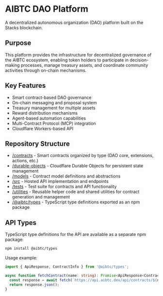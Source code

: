 # AIBTC DAO Platform

A decentralized autonomous organization (DAO) platform built on the Stacks blockchain.

## Purpose

This platform provides the infrastructure for decentralized governance of the AIBTC ecosystem, enabling token holders to participate in decision-making processes, manage treasury assets, and coordinate community activities through on-chain mechanisms.

## Key Features

- Smart contract-based DAO governance
- On-chain messaging and proposal system
- Treasury management for multiple assets
- Reward distribution mechanisms
- Agent-based automation capabilities
- Multi-Contract Protocol (MCP) integration
- Cloudflare Workers-based API

## Repository Structure

- [/contracts](/contracts) - Smart contracts organized by type (DAO core, extensions, actions, etc.)
- [/durable-objects](/durable-objects) - Cloudflare Durable Objects for persistent state management
- [/models](/models) - Contract model definitions and abstractions
- [/src](/src) - Hosted API implementation and endpoints
- [/tests](/tests) - Test suite for contracts and API functionality
- [/utilities](/utilities) - Reusable helper code and shared utilities for contract generation and management
- [/@aibtc/types](/types) - TypeScript type definitions exported as an npm package

## API Types

TypeScript type definitions for the API are available as a separate npm package:

```bash
npm install @aibtc/types
```

Usage example:

```typescript
import { ApiResponse, ContractInfo } from '@aibtc/types';

async function fetchContract(name: string): Promise<ApiResponse<ContractInfo>> {
  const response = await fetch(`https://api.aibtc.dev/api/contracts/${name}`);
  return response.json();
}
```
